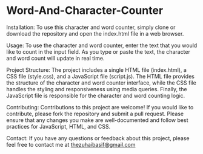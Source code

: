 # Word-And-Character-Counter

Installation: To use this character and word counter, simply clone or download the repository and open the index.html file in a web browser.

Usage: To use the character and word counter, enter the text that you would like to count in the input field. As you type or paste the text, the character and word count will update in real time.

Project Structure: The project includes a single HTML file (index.html), a CSS file (style.css), and a JavaScript file (script.js). The HTML file provides the structure of the character and word counter interface, while the CSS file handles the styling and responsiveness using media queries. Finally, the JavaScript file is responsible for the character and word counting logic.

Contributing: Contributions to this project are welcome! If you would like to contribute, please fork the repository and submit a pull request. Please ensure that any changes you make are well-documented and follow best practices for JavaScript, HTML, and CSS.

Contact: If you have any questions or feedback about this project, please feel free to contact me at thezuhaibasif@gmail.com
